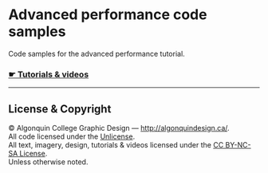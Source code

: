 # Advanced performance code samples

Code samples for the advanced performance tutorial.

### [☛ Tutorials & videos](http://learn-the-web.algonquindesign.ca/topics/advanced-performance/)

---

## License & Copyright

© Algonquin College Graphic Design — <http://algonquindesign.ca/>.<br>
All code licensed under the [Unlicense](UNLICENSE).<br>
All text, imagery, design, tutorials & videos licensed under the [CC BY-NC-SA License](http://creativecommons.org/licenses/by-nc-sa/4.0/).<br>
Unless otherwise noted.
